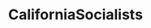 ---
title: CaliforniaSocialists
crosslinks:
- autotldr
- socialism
- Anarchism
- ModelUSGov
- PoliticalRevolutionCA
- California
---
